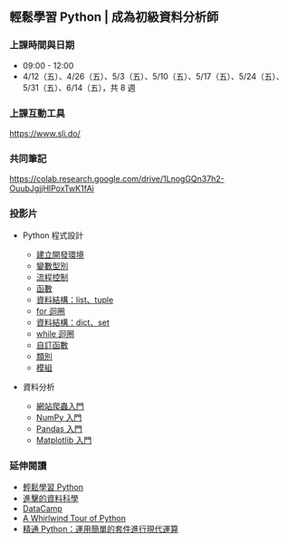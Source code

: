 ## 輕鬆學習 Python | 成為初級資料分析師

### 上課時間與日期

- 09:00 - 12:00
- 4/12（五）、4/26（五）、5/3（五）、5/10（五）、5/17（五）、5/24（五）、5/31（五）、6/14（五），共 8 週

### 上課互動工具

<https://www.sli.do/>

### 共同筆記

<https://colab.research.google.com/drive/1LnogGQn37h2-OuubJgjjHlPoxTwK1fAi>

### 投影片

- Python 程式設計

    - [建立開發環境](http://yaojenkuo.io/py_prg/dev_env.slides.html)
    - [變數型別](http://yaojenkuo.io/py_prg/variable_types.slides.html)
    - [流程控制](http://yaojenkuo.io/py_prg/control_statement.slides.html)
    - [函數](http://yaojenkuo.io/py_prg/function.slides.html)
    - [資料結構：list、tuple](http://yaojenkuo.io/py_prg/data_structures_list_tuple.slides.html)
    - [for 迴圈](http://yaojenkuo.io/py_prg/for_loop.slides.html)
    - [資料結構：dict、set](http://yaojenkuo.io/py_prg/data_structures_dict_set.slides.html)
    - [while 迴圈](http://yaojenkuo.io/py_prg/while_loop.slides.html)
    - [自訂函數](http://yaojenkuo.io/py_prg/function_adv.slides.html)
    - [類別](https://yaojenkuo.github.io/py_prg/class.slides.html)
    - [模組](modules.slides.html)

- 資料分析
    - [網站爬蟲入門](01-Web-Scraping-101.slides.html)
    - [NumPy 入門](02-Numpy-101.slides.html)
    - [Pandas 入門](03-Pandas-101.slides.html)
    - [Matplotlib 入門](04-Matplotlib-Pyplot-101.slides.html)

### 延伸閱讀

- [輕鬆學習 Python](https://www.datainpoint.com/python-essentials/)
- [進擊的資料科學](https://www.datainpoint.com/data-science-in-action/)
- [DataCamp](https://www.datacamp.com/courses/tech:python?tap_a=5644-dce66f&tap_s=194899-1fb421)
- [A Whirlwind Tour of Python](https://www.oreilly.com/library/view/a-whirlwind-tour/9781492037859/)
- [精通 Python：運用簡單的套件進行現代運算](https://www.books.com.tw/products/0010690075)